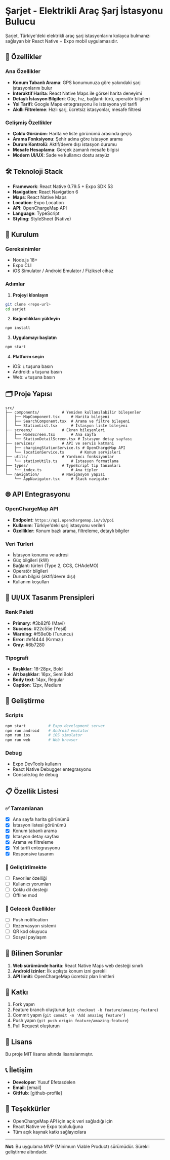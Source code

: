 # Şarjet - Elektrikli Araç Şarj İstasyonu Bulucu

Şarjet, Türkiye'deki elektrikli araç şarj istasyonlarını kolayca bulmanızı sağlayan bir React Native + Expo mobil uygulamasıdır.

## 🚗 Özellikler

### Ana Özellikler
- **Konum Tabanlı Arama**: GPS konumunuza göre yakındaki şarj istasyonlarını bulur
- **İnteraktif Harita**: React Native Maps ile görsel harita deneyimi
- **Detaylı İstasyon Bilgileri**: Güç, hız, bağlantı türü, operatör bilgileri
- **Yol Tarifi**: Google Maps entegrasyonu ile istasyona yol tarifi
- **Akıllı Filtreleme**: Hızlı şarj, ücretsiz istasyonlar, mesafe filtresi

### Gelişmiş Özellikler
- **Çoklu Görünüm**: Harita ve liste görünümü arasında geçiş
- **Arama Fonksiyonu**: Şehir adına göre istasyon arama
- **Durum Kontrolü**: Aktif/devre dışı istasyon durumu
- **Mesafe Hesaplama**: Gerçek zamanlı mesafe bilgisi
- **Modern UI/UX**: Sade ve kullanıcı dostu arayüz

## 🛠️ Teknoloji Stack

- **Framework**: React Native 0.79.5 + Expo SDK 53
- **Navigation**: React Navigation 6
- **Maps**: React Native Maps
- **Location**: Expo Location
- **API**: OpenChargeMap API
- **Language**: TypeScript
- **Styling**: StyleSheet (Native)

## 📱 Kurulum

### Gereksinimler
- Node.js 18+
- Expo CLI
- iOS Simulator / Android Emulator / Fiziksel cihaz

### Adımlar

1. **Projeyi klonlayın**
```bash
git clone <repo-url>
cd sarjet
```

2. **Bağımlılıkları yükleyin**
```bash
npm install
```

3. **Uygulamayı başlatın**
```bash
npm start
```

4. **Platform seçin**
- iOS: `i` tuşuna basın
- Android: `a` tuşuna basın  
- Web: `w` tuşuna basın

## 🗂️ Proje Yapısı

```
src/
├── components/          # Yeniden kullanılabilir bileşenler
│   ├── MapComponent.tsx     # Harita bileşeni
│   ├── SearchComponent.tsx  # Arama ve filtre bileşeni
│   └── StationList.tsx      # İstasyon liste bileşeni
├── screens/             # Ekran bileşenleri
│   ├── HomeScreen.tsx       # Ana sayfa
│   └── StationDetailScreen.tsx # İstasyon detay sayfası
├── services/            # API ve servis katmanı
│   ├── chargingStationService.ts # OpenChargeMap API
│   └── locationService.ts       # Konum servisleri
├── utils/               # Yardımcı fonksiyonlar
│   └── stationUtils.ts      # İstasyon formatlama
├── types/               # TypeScript tip tanımları
│   └── index.ts             # Ana tipler
└── navigation/          # Navigasyon yapısı
    └── AppNavigator.tsx     # Stack navigator
```

## 🌐 API Entegrasyonu

### OpenChargeMap API
- **Endpoint**: `https://api.openchargemap.io/v3/poi`
- **Kullanım**: Türkiye'deki şarj istasyonu verileri
- **Özellikler**: Konum bazlı arama, filtreleme, detaylı bilgiler

### Veri Türleri
- İstasyon konumu ve adresi
- Güç bilgileri (kW)
- Bağlantı türleri (Type 2, CCS, CHAdeMO)
- Operatör bilgileri
- Durum bilgisi (aktif/devre dışı)
- Kullanım koşulları

## 🎨 UI/UX Tasarım Prensipleri

### Renk Paleti
- **Primary**: #3b82f6 (Mavi)
- **Success**: #22c55e (Yeşil)
- **Warning**: #f59e0b (Turuncu)  
- **Error**: #ef4444 (Kırmızı)
- **Gray**: #6b7280

### Tipografi
- **Başlıklar**: 18-28px, Bold
- **Alt başlıklar**: 16px, SemiBold
- **Body text**: 14px, Regular
- **Caption**: 12px, Medium

## 🚀 Geliştirme

### Scripts
```bash
npm start          # Expo development server
npm run android    # Android emulator
npm run ios        # iOS simulator
npm run web        # Web browser
```

### Debug
- Expo DevTools kullanın
- React Native Debugger entegrasyonu
- Console.log ile debug

## 📋 Özellik Listesi

### ✅ Tamamlanan
- [x] Ana sayfa harita görünümü
- [x] İstasyon listesi görünümü
- [x] Konum tabanlı arama
- [x] İstasyon detay sayfası
- [x] Arama ve filtreleme
- [x] Yol tarifi entegrasyonu
- [x] Responsive tasarım

### 🔄 Geliştirilmekte
- [ ] Favoriler özelliği
- [ ] Kullanıcı yorumları
- [ ] Çoklu dil desteği
- [ ] Offline mod

### 📝 Gelecek Özellikler
- [ ] Push notification
- [ ] Rezervasyon sistemi
- [ ] QR kod okuyucu
- [ ] Sosyal paylaşım

## 🐛 Bilinen Sorunlar

1. **Web sürümünde harita**: React Native Maps web desteği sınırlı
2. **Android izinler**: İlk açılışta konum izni gerekli
3. **API limiti**: OpenChargeMap ücretsiz plan limitleri

## 🤝 Katkı

1. Fork yapın
2. Feature branch oluşturun (`git checkout -b feature/amazing-feature`)
3. Commit yapın (`git commit -m 'Add amazing feature'`)
4. Push yapın (`git push origin feature/amazing-feature`)
5. Pull Request oluşturun

## 📄 Lisans

Bu proje MIT lisansı altında lisanslanmıştır.

## 📞 İletişim

- **Developer**: Yusuf Efetasdelen
- **Email**: [email]
- **GitHub**: [github-profile]

## 🙏 Teşekkürler

- OpenChargeMap API için açık veri sağladığı için
- React Native ve Expo topluluğuna
- Tüm açık kaynak katkı sağlayıcılara

---

**Not**: Bu uygulama MVP (Minimum Viable Product) sürümüdür. Sürekli geliştirme altındadır.
